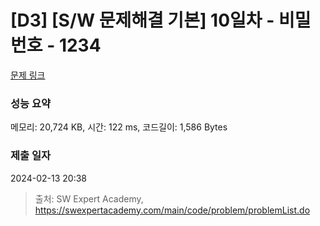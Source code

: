 # [D3] [S/W 문제해결 기본] 10일차 - 비밀번호 - 1234 

[문제 링크](https://swexpertacademy.com/main/code/problem/problemDetail.do?contestProbId=AV14_DEKAJcCFAYD) 

### 성능 요약

메모리: 20,724 KB, 시간: 122 ms, 코드길이: 1,586 Bytes

### 제출 일자

2024-02-13 20:38



> 출처: SW Expert Academy, https://swexpertacademy.com/main/code/problem/problemList.do